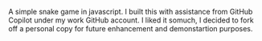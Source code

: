A simple snake game in javascript. I built this with assistance from GitHub Copilot under my work GitHub account. I liked it somuch, I decided to fork off a personal copy for future enhancement and demonstartion purposes.
